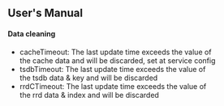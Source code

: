 <html lang="en">
<head>
<meta charset="utf-8">
<meta name="viewport" content="width=device-width, initial-scale=1">
<link rel="stylesheet" href="//cdnjs.cloudflare.com/ajax/libs/github-markdown-css/2.10.0/github-markdown.min.css">
<style>
	.markdown-body {
		box-sizing: border-box;
		min-width: 200px;
		max-width: 980px;
		margin: 0 auto;
		padding: 45px;
	}

	@media (max-width: 767px) {
		.markdown-body {
			padding: 15px;
		}
	}
</style> </head>
<body> <article class="markdown-body">

<h1>
<a id="user-content-users-manual" class="anchor" href="#users-manual" aria-hidden="true"><span aria-hidden="true" class="octicon octicon-link"></span></a>User's Manual</h1>
<h4>
<a id="user-content-data-cleaning" class="anchor" href="#data-cleaning" aria-hidden="true"><span aria-hidden="true" class="octicon octicon-link"></span></a>Data cleaning</h4>
<ul>
<li>cacheTimeout: The last update time exceeds the value of the cache data and will be discarded, set at service config</li>
<li>tsdbTimeout: The last update time exceeds the value of the tsdb data &amp; key and will be discarded</li>
<li>rrdCTimeout: The last update time exceeds the value of the rrd data &amp; index and will be discarded</li>
</ul>
</article></body>
